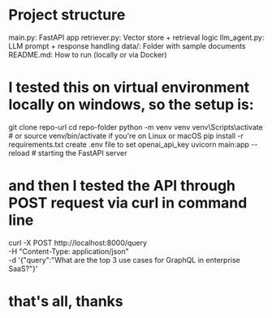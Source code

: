 # Project structure

main.py: FastAPI app
retriever.py: Vector store + retrieval logic
llm_agent.py: LLM prompt + response handling
data/: Folder with sample documents
README.md: How to run (locally or via Docker)

# I tested this on virtual environment locally on windows, so the setup is:

git clone repo-url
cd repo-folder
python -m venv venv
venv\Scripts\activate # or source venv/bin/activate if you're on Linux or macOS
pip install -r requirements.txt
create .env file to set openai_api_key
uvicorn main:app --reload # starting the FastAPI server

# and then I tested the API through POST request via curl in command line
curl -X POST http://localhost:8000/query \
  -H "Content-Type: application/json" \
  -d '{"query":"What are the top 3 use cases for GraphQL in enterprise SaaS?"}'

# that's all, thanks